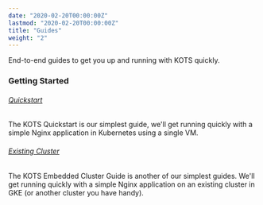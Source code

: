 ```yaml
---
date: "2020-02-20T00:00:00Z"
lastmod: "2020-02-20T00:00:00Z"
title: "Guides"
weight: "2"
---
```


End-to-end guides to get you up and running with KOTS quickly.

### Getting Started

###### [Quickstart](/vendor/guides/quickstart)

The KOTS Quickstart is our simplest guide, we'll get running quickly with a simple Nginx application in Kubernetes using a single VM. 

###### [Existing Cluster](/vendor/guides/existing-cluster)

The KOTS Embedded Cluster Guide is another of our simplest guides. We'll get running quickly with a simple Nginx application on an existing cluster in GKE (or another cluster you have handy). 

<!-- Coming Soon!

### Next Steps

These guides will assume you've completed one of the previous guides for either [Embedded Cluster](/vendor/guides/quickstart) or [Existing Cluster](/vendor/guides/existing-cluster) delivery.

###### [Package a Helm Chart](/vendor/guides/helm-chart)

In this guide, we'll explore how you can leverage the wealth of software bundled using Helm to integrate an off-the-shelf application into your KOTS app bundle. We'll use the Consul helm chart as an example in this case.


#### [Integrate Persistent Datastores](/vendor/guides/persistent-datastores)

In this guide, we'll review best practices for integrating persistent stores like databases, queues, and caches. We'll explore ways to give your end user the option to either embed an instance with the application, or connect your appplication to an external instance that they will manage. We'll use a PostgreSQL database as an example, configuring an example app to connect.


## Advanced

#### [Airgapped Existing Cluster](/vendor/guides/operator-airgap)

#### [Deploy an Operator to an airgapped cluster](/vendor/guides/operator-airgap)

#### [Deploy a Helm Chart to an airgapped cluster](/vendor/guides/helm-airgap)

#### [GitOps Workflow](/vendor/guides/gitops)

(Coming soon)

-->

